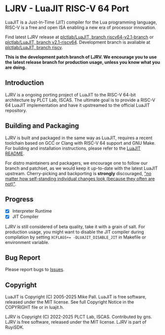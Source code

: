 # LJRV - LuaJIT RISC-V 64 Port

LuaJIT is a Just-In-Time (JIT) compiler for the Lua programming language,
RISC-V is a free and open ISA enabling a new era of processor innovation.

Find latest LJRV release at [plctlab/LuaJIT, branch riscv64-v2.1-branch](https://github.com/plctlab/LuaJIT/tree/riscv64-v2.1-branch) or [plctlab/LuaJIT, branch v2.1-riscv64](https://github.com/plctlab/LuaJIT/tree/v2.1-riscv64).
Development branch is avaliable at [plctlab/LuaJIT, branch riscv](https://github.com/plctlab/LuaJIT/tree/riscv).

**This is the development patch branch of LJRV. We encourage you to use the latest release branch for production usage, unless you know what you are doing.**

## Introduction

LJRV is a ongoing porting project of LuaJIT to the RISC-V 64-bit architecture by PLCT Lab, ISCAS.
The ultimate goal is to provide a RISC-V 64 LuaJIT implementation and have it upstreamed to the official LuaJIT repository.

## Building and Packaging

LJRV is built and packaged in the same way as LuaJIT, requires a recent toolchain based on GCC or Clang with RISC-V 64 support and GNU Make.
For building and installation instructions, please refer to the [LuaJIT README](https://luajit.org/install.html).

For distro maintainers and packagers, we encourage one to follow our branch and patchset, as we would keep it up-to-date with the latest LuaJIT upstream. Cherry-picking and backporting is **strongly** discouraged, ["no matter how self-standing individual changes look (because they often are not)"](https://luajit.org/download.html).

## Progress

- [x] Interpreter Runtime
- [x] JIT Compiler

LJRV is still considered of beta quality, take it with a grain of salt.
For production usage, you might want to disable the JIT compiler during compilation by setting `XCFLAGS+= -DLUAJIT_DISABLE_JIT` in Makefile or environment variable.

## Bug Report

Please report bugs to [Issues](https://github.com/ruyisdk/LuaJIT/issues).

## Copyright

LuaJIT is Copyright (C) 2005-2025 Mike Pall.
LuaJIT is free software, released under the MIT license.
See full Copyright Notice in the COPYRIGHT file or in luajit.h.

LJRV is Copyright (C) 2022-2025 PLCT Lab, ISCAS. Contributed by gns.
LJRV is free software, released under the MIT license.
LJRV is part of RuyiSDK.
